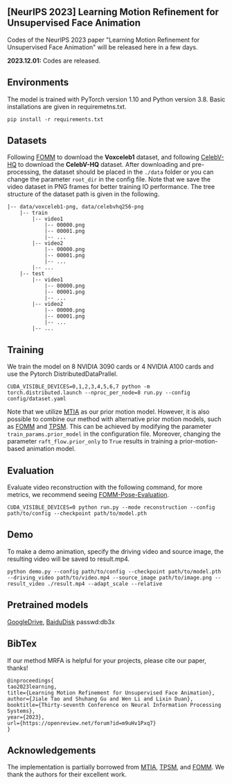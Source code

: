 ## **[NeurIPS 2023] Learning Motion Refinement for Unsupervised Face Animation**
Codes of the NeurIPS 2023 paper "Learning Motion Refinement for Unsupervised Face Animation" will be released here in a few days.

<!-- ### **Updates:** -->
**2023.12.01:** Codes are released.

## **Environments**
The model is trained with PyTorch version 1.10 and Python version 3.8. Basic installations are given in requiremetns.txt.

    pip install -r requirements.txt

## **Datasets**
Following [FOMM](https://github.com/AliaksandrSiarohin/first-order-model) to download the **Voxceleb1** dataset, and following [CelebV-HQ](https://github.com/CelebV-HQ/CelebV-HQ) to download the **CelebV-HQ** dataset. After downloading and pre-processing, the dataset should be placed in the `./data` folder or you can change the parameter `root_dir` in the config file. Note that we save the video dataset in PNG frames for better training IO performance. The tree structure of the dataset path is given in the following.

    |-- data/voxceleb1-png, data/celebvhq256-png
        |-- train
            |-- video1
                |-- 00000.png
                |-- 00001.png
                |-- ...
            |-- video2
                |-- 00000.png
                |-- 00001.png
                |-- ...
            |-- ...
        |-- test
            |-- video1
                |-- 00000.png
                |-- 00001.png
                |-- ...
            |-- video2
                |-- 00000.png
                |-- 00001.png
                |-- ...
            |-- ...

## **Training**
We train the model on 8 NVIDIA 3090 cards or 4 NVIDIA A100 cards and use the Pytorch DistributedDataPrallel.

    CUDA_VISIBLE_DEVICES=0,1,2,3,4,5,6,7 python -m torch.distributed.launch --nproc_per_node=8 run.py --config config/dataset.yaml

Note that we utilize [MTIA](https://github.com/JialeTao/MTIA) as our prior motion model. However, it is also possible to combine our method with alternative prior motion models, such as [FOMM](https://github.com/AliaksandrSiarohin/first-order-model) and [TPSM](https://github.com/yoyo-nb/Thin-Plate-Spline-Motion-Model). This can be achieved by modifying the parameter `train_params.prior_model` in the configuration file. Moreover, changing the parameter `raft_flow.prior_only` to `True` results in training a prior-motion-based animation model.
## **Evaluation**
Evaluate video reconstruction with the following command, for more metrics, we recommend seeing [FOMM-Pose-Evaluation](https://github.com/AliaksandrSiarohin/pose-evaluation).

    CUDA_VISIBLE_DEVICES=0 python run.py --mode reconstruction --config path/to/config --checkpoint path/to/model.pth  

## **Demo**
To make a demo animation, specify the driving video and source image, the resulting video will be saved to result.mp4.

    python demo.py --config path/to/config --checkpoint path/to/model.pth --driving_video path/to/video.mp4 --source_image path/to/image.png --result_video ./result.mp4 --adapt_scale --relative

## **Pretrained models**
[GoogleDrive](https://drive.google.com/file/d/1QpLCOmAXhQbEoaShlzXZwp6qw_q6sxgO/view?usp=sharing), [BaiduDisk](https://pan.baidu.com/s/1sLbpjztPtdT5bojHVAuK4A?pwd=db3x) passwd:db3x

## **BibTex**
If our method MRFA is helpful for your projects, please cite our paper, thanks!

    @inproceedings{
    tao2023learning,
    title={Learning Motion Refinement for Unsupervised Face Animation},
    author={Jiale Tao and Shuhang Gu and Wen Li and Lixin Duan},
    booktitle={Thirty-seventh Conference on Neural Information Processing Systems},
    year={2023},
    url={https://openreview.net/forum?id=m9uHv1Pxq7}
    }

## **Acknowledgements**
The implementation is partially borrowed from [MTIA](https://github.com/JialeTao/MTIA), [TPSM](https://github.com/yoyo-nb/Thin-Plate-Spline-Motion-Model), and [FOMM](https://github.com/AliaksandrSiarohin/first-order-model). We thank the authors for their excellent work.
